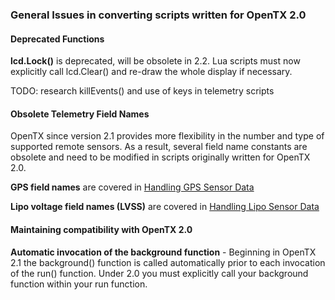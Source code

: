 ### General Issues in converting scripts written for OpenTX 2.0

#### Deprecated Functions

**lcd.Lock()** is deprecated, will be obsolete in 2.2. Lua scripts must now explicitly call lcd.Clear() and re-draw the whole display if necessary.

<div class="todo">
TODO: research killEvents() and use of keys in telemetry scripts
</div>

#### Obsolete Telemetry Field Names

OpenTX since version 2.1 provides more flexibility in the number and type of supported remote sensors. As a result, several field name constants are obsolete and need to be modified in scripts originally written for OpenTX 2.0.

**GPS field names** are covered in [Handling GPS Sensor Data](handling_gps_sensor_data.md)

**Lipo voltage field names (LVSS)** are covered in [Handling Lipo Sensor Data](handling_lipo_sensor_data.md)

#### Maintaining compatibility with OpenTX 2.0

**Automatic invocation of the background function** - Beginning in OpenTX 2.1 the background() function is called automatically prior to each invocation of the run() function.  Under 2.0 you must explicitly call your background function within your run function.